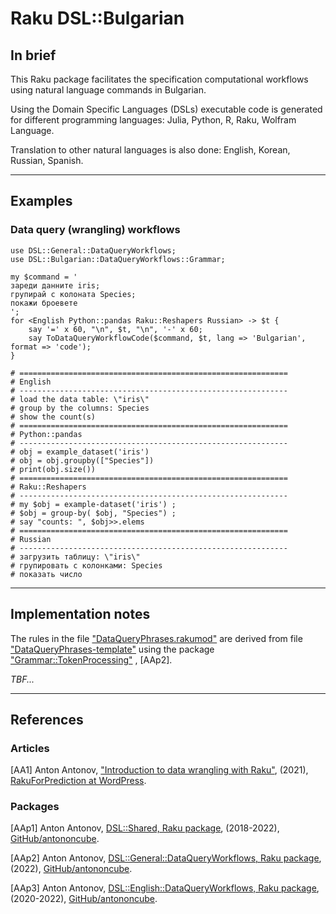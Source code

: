 # Raku DSL::Bulgarian

## In brief

This Raku package facilitates the specification computational workflows using 
natural language commands in Bulgarian.

Using the Domain Specific Languages (DSLs) executable code is generated for different
programming languages: Julia, Python, R, Raku, Wolfram Language.

Translation to other natural languages is also done: English, Korean, Russian, Spanish.

------

## Examples

### Data query (wrangling) workflows

```perl6
use DSL::General::DataQueryWorkflows;
use DSL::Bulgarian::DataQueryWorkflows::Grammar;

my $command = '
зареди данните iris;
групирай с колоната Species;
покажи броевете
';
for <English Python::pandas Raku::Reshapers Russian> -> $t {
    say '=' x 60, "\n", $t, "\n", '-' x 60;
    say ToDataQueryWorkflowCode($command, $t, lang => 'Bulgarian', format => 'code');
}
```
```
# ============================================================
# English
# ------------------------------------------------------------
# load the data table: \"iris\"
# group by the columns: Species
# show the count(s)
# ============================================================
# Python::pandas
# ------------------------------------------------------------
# obj = example_dataset('iris')
# obj = obj.groupby(["Species"])
# print(obj.size())
# ============================================================
# Raku::Reshapers
# ------------------------------------------------------------
# my $obj = example-dataset('iris') ;
# $obj = group-by( $obj, "Species") ;
# say "counts: ", $obj>>.elems
# ============================================================
# Russian
# ------------------------------------------------------------
# загрузить таблицу: \"iris\"
# групировать с колонками: Species
# показать число
```

-------

## Implementation notes

The rules in the file
["DataQueryPhrases.rakumod"](./lib/DSL/Bulgarian/DataQueryWorkflows/Grammar/DataQueryPhrases.rakumod)
are derived from file
["DataQueryPhrases-template"](./lib/DSL/Bulgarian/DataQueryWorkflows/Grammar/DataQueryPhrases-template)
using the package
["Grammar::TokenProcessing"](https://github.com/antononcube/Raku-Grammar-TokenProcessing)
, [AAp2].

*TBF...*

-------

## References

### Articles

[AA1] Anton Antonov,
["Introduction to data wrangling with Raku"](https://rakuforprediction.wordpress.com/2021/12/31/introduction-to-data-wrangling-with-raku), 
(2021),
[RakuForPrediction at WordPress](https://rakuforprediction.wordpress.com).

### Packages

[AAp1] Anton Antonov,
[DSL::Shared, Raku package](https://github.com/antononcube/Raku-DSL-Shared),
(2018-2022),
[GitHub/antononcube](https://github.com/antononcube).


[AAp2] Anton Antonov,
[DSL::General::DataQueryWorkflows, Raku package](https://github.com/antononcube/Raku-DSL-General-DataQueryWorkflows),
(2022),
[GitHub/antononcube](https://github.com/antononcube).

[AAp3] Anton Antonov,
[DSL::English::DataQueryWorkflows, Raku package](https://github.com/antononcube/Raku-DSL-English-DataQueryWorkflows),
(2020-2022),
[GitHub/antononcube](https://github.com/antononcube).